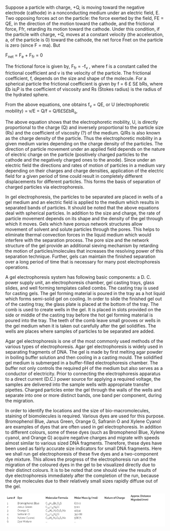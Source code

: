 Suppose a particle with charge, +Q, is moving toward the negative electrode (cathode) in a nonconducting medium under an electric field, E. Two opposing forces act on the particle: the force exerted by the field, FE = QE, in the direction of the motion toward the cathode, and the frictional force, Ffr, retarding its motion toward the cathode. Under this condition, if the particle with charge, +Q, moves at a constant velocity (the acceleration, a, of the particle is 0) toward the cathode, the net force Fnet on the particle is zero (since F = ma). But  

F<sub>net</sub> = F<sub>e</sub> + F<sub>fr</sub> = 0	

The frictional force is given by, F<sub>fr</sub> = -f<sub>v</sub> , where f is a constant called the frictional coefficient and v is the velocity of the particle. The frictional coefficient, f, depends on the size and shape of the molecule. For a spherical particle the frictional coefficient is given by f = 6 <span>&#163;</span> S<span>&#163;</span> bRs, where £b is¡P is the coefficient of viscosity and Rs (Stokes radius) is the radius of the hydrated sphere.

From the above equations, one obtains f<sub>v</sub> = QE, or U (electrophoretic mobility) = v/E = Q/f = Q/6<span>&#163;</span>S<span>&#163;</span>bR<sub>s</sub>,  

The above equation shows that the electrophoretic mobility, U, is directly proportional to the charge (Q) and inversely proportional to the particle size (Rs) and the coefficient of viscosity (?) of the medium. Q/Rs is also known as the charge density of the particle. Thus the electrophoretic mobility in a given medium varies depending on the charge density of the particles. The direction of particle movement under an applied field depends on the nature of electric charge on the particle (positively charged particles to the cathode and the negatively charged ones to the anode). Since under an electric field the directions and rates of motion of particles in a medium vary depending on their charges and charge densities, application of the electric field for a given period of time could result in completely different displacements for different particles. This forms the basis of separation of charged particles via electrophoresis.

In gel electrophoresis, the particles to be separated are placed in wells of a gel medium and an electric field is applied to the medium which results in separated bands of particles. It should be noted that the above equations deal with spherical particles. In addition to the size and charge, the rate of particle movement depends on its shape and the density of the gel through which it moves. Gels which have porous network structures allow movement of solvent and solute particles through the pores. This helps to eliminate thermal convection forces in the liquid medium which would interfere with the separation process. The pore size and the network structure of the gel provide an additional sieving mechanism by retarding the motion of particles/molecules that increases the resolving power of this separation technique. Further, gels can maintain the finished separation over a long period of time that is necessary for many post electrophoresis operations.

A gel electrophoresis system has following basic components: a D. C. power supply unit, an electrophoresis chamber, gel casting trays, glass slides, and well forming templates called combs. The casting tray is used for casting gels. The gel forming material is poured in the tray as a hot liquid which forms semi-solid gel on cooling. In order to slide the finished gel out of the casting tray, the glass plate is placed at the bottom of the tray. The comb is used to create wells in the gel. It is placed in slots provided on the side or middle of the casting tray before the hot gel forming material is poured into the tray. The teeth of the comb leave small grooves or wells in the gel medium when it is taken out carefully after the gel solidifies. The wells are places where samples of particles to be separated are added.

Agar gel electrophoresis is one of the most commonly used methods of the various types of electrophoresis. Agar gel electrophoresis is widely used in separating fragments of DNA. The gel is made by first melting agar powder in boiling buffer solution and then cooling in a casting mould. The solidified gel medium is submerged in a buffer-filled electrophoresis chamber. The buffer not only controls the required pH of the medium but also serves as a conductor of electricity. Prior to connecting the electrophoresis apparatus to a direct current (D.C.) power source for applying a required voltage, the samples are delivered into the sample wells with appropriate transfer pipettes. Charged particles enter the gel through the walls of the wells and separate into one or more distinct bands, one band per component, during the migration.

In order to identify the locations and the size of bio-macromolecules, staining of biomolecules is required. Various dyes are used for this purpose. Bromophenol Blue, Janus Green, Orange G, Safranin O and Xylene Cyanol are examples of dyes that are often used in gel electrophoresis. In addition to different colours, some of these dyes (such as Bromophenol Blue, Xylene cyanol, and Orange G) acquire negative charges and migrate with speeds almost similar to various sized DNA fragments. Therefore, these dyes have been used as fairly accurate size indicators for small DNA fragments. Here we shall run gel electrophoresis of these five dyes and a two-component dye mixture. This allows the progress of the electrophoresis run and the migration of the coloured dyes in the gel to be visualized directly due to their distinct colours. It is to be noted that one should view the results of dye electrophoresis immediately after the completion of the run, because the dye molecules due to their relatively small sizes rapidly diffuse out of the gel. 

<center><img src="images/image1.png"></center>
